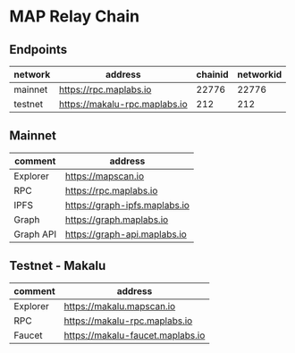 # MAP Relay Chain


## Endpoints

| network  | address | chainid | networkid |
| -------- | ------  | ------ | ------ |
| mainnet  | https://rpc.maplabs.io | 22776 | 22776 |
| testnet  | https://makalu-rpc.maplabs.io   | 212 | 212 |


## Mainnet
| comment  | address                       |
| -------- |-------------------------------|
| Explorer | https://mapscan.io            |
| RPC      | https://rpc.maplabs.io        |
| IPFS     | https://graph-ipfs.maplabs.io |
| Graph    | https://graph.maplabs.io      |
| Graph API| https://graph-api.maplabs.io  |


## Testnet - Makalu
| comment  | address                          |
|----------|----------------------------------|
| Explorer | https://makalu.mapscan.io        |
| RPC      | https://makalu-rpc.maplabs.io    |
| Faucet   | https://makalu-faucet.maplabs.io |